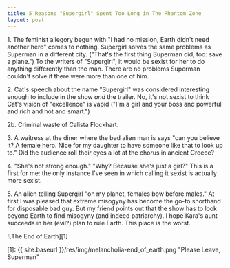 ```yaml
---
title: 5 Reasons "Supergirl" Spent Too Long in The Phantom Zone
layout: post
---
```


1\. The feminist allegory begun with "I had no mission, Earth didn't need another hero" comes to nothing. Supergirl solves the same problems as Superman in a different city. ("That's the first thing Superman did, too: save a plane.") To the writers of "Supergirl", it would be sexist for her to do anything differently than the man. There are no problems Superman couldn't solve if there were more than one of him.

2\. Cat's speech about the name "Supergirl" was considered interesting enough to include in the show *and* the trailer. No, it's not sexist to think Cat's vision of "excellence" is vapid ("I'm a girl and your boss and powerful and rich and hot and smart.")

2b\. Criminal waste of Calista Flockhart.

3\. A waitress at the diner where the bad alien man is says "can you believe it? A female hero. Nice for my daughter to have someone like that to look up to." Did the audience roll their eyes a lot at the chorus in ancient Greece?

4\. "She's not strong enough." "Why? Because she's just a girl?" This is a first for me: the only instance I've seen in which calling it sexist is actually more sexist.

5\. An alien telling Supergirl "on my planet, females bow before males." At first I was pleased that extreme misogyny has become the go-to shorthand for disposable bad guy. But my friend points out that the show has to look beyond Earth to find misogyny (and indeed patriarchy). I hope Kara's aunt succeeds in her (evil?) plan to rule Earth. This place is the worst.

![The End of Earth][1]

[1]: {{ site.baseurl }}/res/img/melancholia-end_of_earth.png "Please Leave, Superman"